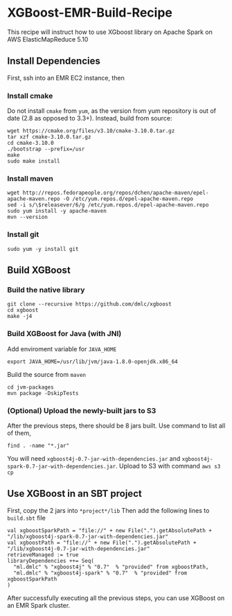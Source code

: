 # XGBoost-EMR-Build-Recipe

This recipe will instruct how to use XGboost library on Apache Spark on AWS ElasticMapReduce 5.10

## Install Dependencies
First, ssh into an EMR EC2 instance, then


### Install cmake
Do not install `cmake` from `yum`, as the version from yum repository is out of date (2.8 as opposed to 3.3+). Instead, build from source:

	wget https://cmake.org/files/v3.10/cmake-3.10.0.tar.gz
	tar xzf cmake-3.10.0.tar.gz
	cd cmake-3.10.0
	./bootstrap --prefix=/usr
	make
	sudo make install
### Install maven
	wget http://repos.fedorapeople.org/repos/dchen/apache-maven/epel-apache-maven.repo -O /etc/yum.repos.d/epel-apache-maven.repo
	sed -i s/\$releasever/6/g /etc/yum.repos.d/epel-apache-maven.repo
	sudo yum install -y apache-maven
	mvn --version

### Install git
	sudo yum -y install git

## Build XGBoost 
### Build the native library
	git clone --recursive https://github.com/dmlc/xgboost
	cd xgboost
	make -j4
	
### Build XGBoost for Java (with JNI)
Add enviroment variable for `JAVA_HOME`

	export JAVA_HOME=/usr/lib/jvm/java-1.8.0-openjdk.x86_64
Build the source from `maven`

	cd jvm-packages
	mvn package -DskipTests

### (Optional) Upload the newly-built jars to S3
After the previous steps, there should be 8 jars built. Use command to list all of them, 

    find . -name "*.jar"
You will need `xgboost4j-0.7-jar-with-dependencies.jar` and `xgboost4j-spark-0.7-jar-with-dependencies.jar`.
Upload to S3 with command `aws s3 cp`

## Use XGBoost in an SBT project
First, copy the 2 jars into `*project*/lib`
Then add the following lines to `build.sbt` file

	val xgboostSparkPath = "file://" + new File(".").getAbsolutePath + "/lib/xgboost4j-spark-0.7-jar-with-dependencies.jar"
	val xgboostPath = "file://" + new File(".").getAbsolutePath + "/lib/xgboost4j-0.7-jar-with-dependencies.jar"
	retrieveManaged := true
	libraryDependencies ++= Seq(
	  "ml.dmlc" % "xgboost4j" % "0.7"  % "provided" from xgboostPath,
  	  "ml.dmlc" % "xgboost4j-spark" % "0.7"  % "provided" from xgboostSparkPath
	)

After successfully executing all the previous steps, you can use XGBoost on an EMR Spark cluster.



